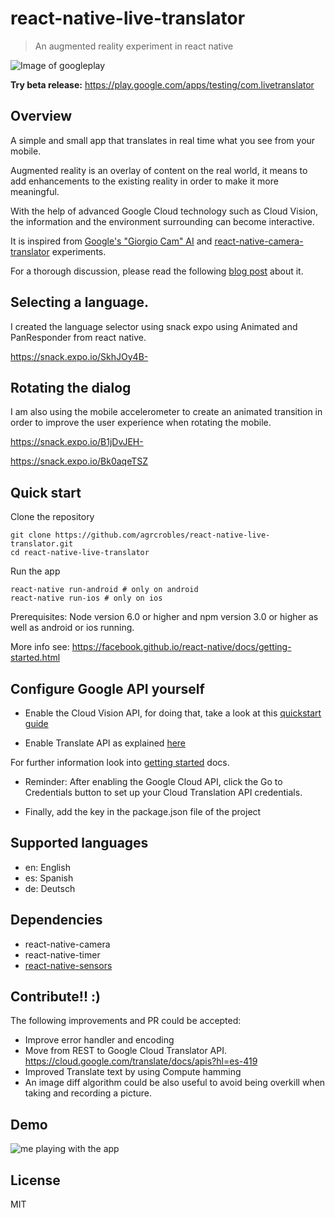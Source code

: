 # react-native-live-translator

> An augmented reality experiment in react native

![Image of googleplay](https://lh3.googleusercontent.com/fhR9eIkBWnbDZJQXRGRbRndG9b80ZwxzjL19DBqddH4AAZS-y3huZy7w10bk8WxB1JI=w200)

**Try beta release:** https://play.google.com/apps/testing/com.livetranslator

## Overview

A simple and small app that translates in real time what you see from your mobile.

Augmented reality is an overlay of content on the real world, it means to add enhancements to the existing reality in order to make it more meaningful.

With the help of advanced Google Cloud technology such as Cloud Vision, the information and the environment surrounding can become interactive.

It is inspired from [Google's "Giorgio Cam" AI](https://www.youtube.com/watch?v=eKeI63VSpto) and [react-native-camera-translator](https://github.com/DjordjePetrovic/react-native-camera-translator) experiments.

For a thorough discussion, please read the following [blog post](https://blog.hellojs.org/an-augmented-reality-experiment-in-react-native-fc473f6c1b5c) about it.


## Selecting a language.
I created the language selector using snack expo using Animated and PanResponder from react native.

https://snack.expo.io/SkhJOy4B-

## Rotating the dialog

I am also using the mobile accelerometer to create an animated transition in order to improve the user experience when rotating the mobile.

https://snack.expo.io/B1jDvJEH-

https://snack.expo.io/Bk0aqeTSZ

## Quick start

Clone the repository
```
git clone https://github.com/agrcrobles/react-native-live-translator.git
cd react-native-live-translator
```

Run the app
```
react-native run-android # only on android
react-native run-ios # only on ios
```

Prerequisites: Node version 6.0 or higher and npm version 3.0 or higher as well as android or ios running.

More info see: https://facebook.github.io/react-native/docs/getting-started.html

## Configure Google API yourself

* Enable the Cloud Vision API, for doing that, take a look at this [quickstart guide](https://cloud.google.com/vision/docs/quickstart)

* Enable Translate API as explained [here](https://cloud.google.com/translate/docs/translating-text) 

For further information look into [getting started](https://cloud.google.com/translate/docs/getting-started) docs.

* Reminder: After enabling the Google Cloud API, click the Go to Credentials button to set up your Cloud Translation API credentials.

* Finally, add the key in the package.json file of the project

## Supported languages

* en: English
* es: Spanish
* de: Deutsch

## Dependencies

* react-native-camera
* react-native-timer
* [react-native-sensors](https://github.com/react-native-sensors/react-native-sensors#cool-projects-using-react-native-sensors)

## Contribute!! :)

The following improvements and PR could be accepted:

* Improve error handler and encoding
* Move from REST to Google Cloud Translator API. https://cloud.google.com/translate/docs/apis?hl=es-419
* Improved Translate text by using Compute hamming
* An image diff algorithm could be also useful to avoid being overkill when taking and recording a picture.

## Demo

![me playing with the app](https://raw.githubusercontent.com/agrcrobles/react-native-live-translator/master/assets/demo.gif)

## License

MIT
